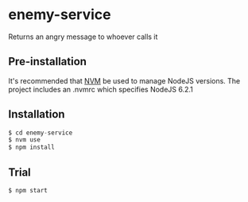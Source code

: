 # enemy-service

Returns an angry message to whoever calls it

## Pre-installation

It's recommended that [NVM](https://github.com/creationix/nvm) be used to manage NodeJS versions.
The project includes an .nvmrc which specifies NodeJS 6.2.1

## Installation

```javascript
$ cd enemy-service
$ nvm use
$ npm install
```

## Trial

```shell
$ npm start
```
